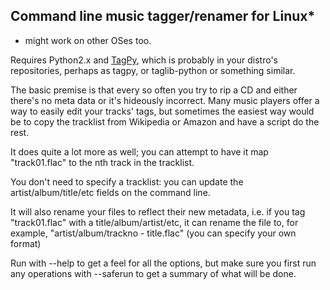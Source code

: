 ## Command line music tagger/renamer for Linux*

* might work on other OSes too.


Requires Python2.x and [TagPy](http://mathema.tician.de/software/tagpy), which
is probably in your distro's repositories, perhaps as tagpy, or taglib-python
or something similar.

The basic premise is that every so often you try to rip a CD and either there's
no meta data or it's hideously incorrect. Many music players offer a way to
easily edit your tracks' tags, but sometimes the easiest way would be to copy
the tracklist from Wikipedia or Amazon and have a script do the rest.

It does quite a lot more as well; you can attempt to have it map "track01.flac"
to the nth track in the tracklist.

You don't need to specify a tracklist: you can update the artist/album/title/etc
fields on the command line.

It will also rename your files to reflect their new metadata, i.e. if you tag
"track01.flac" with a title/album/artist/etc, it can rename the file to, for
example, "artist/album/trackno - title.flac" (you can specify your own format)

Run with --help to get a feel for all the options, but make sure you first run
any operations with --saferun to get a summary of what will be done.